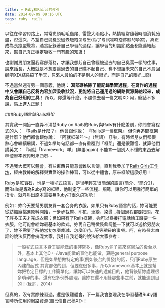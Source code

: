 ```yaml
---
title: » Ruby和Rails的差別
date: 2014-08-09 09:16 UTC
tags: ruby, rails
---
```


以往在學習的路上，常常虎頭毛毛蟲尾、雷聲大雨點小，熱情經常隨著時間消耗殆盡，但這次，希望自己能擺脫過去短跑型考生(為了考試臨時抱佛腳的學習)，真正成為長跑型戰將，踏實記錄著自己學習的過程，讓學習的知識節點全都能連結起來，幫自己真正穩定吸收一門有趣的知識！

也謝謝男朋友逼我寫部落格，才讓我想起自己曾經被過去的自己臭罵一頓的往事，說來話長，大概就是不想要讓過去的自己瞧不起自己、也不想讓未來的自己不屑回顧吧XD(結果搞了半天，原來人最怕的不是別人的眼光，而是自己的眼光...囧)

不過當然還有另一個意義，他說： **寫部落格除了能記錄學習過程，在寫作的過程中又會讓自己反芻內容加深吸收狀況，更能將自己運用過的網路資源歸納起來，成為自己好用的工具！** 所以，你還等什麼，不趕快去發一篇文嗎XD 阿，廢話不多說，馬上進入正題！


###Ruby語言與Rails框架

其實我一開始一直弄不清楚Ruby on Rails的Ruby與Rails有什麼差別，你問會寫程式的人：
『Rails是什麼？』
他會跟你說：
『Rails是一種框架』
但你再追問框架是什麼？他們都會跟你說：
『阿就框架咩～』（無語）
好啦，有時候朋友們都很熱心會繼續細講，不過如果每句話都一直有重覆到「框架」還是很難懂，就算他們講英文：
『阿就「framework」咩』(無語again)
不能拿一個別人不懂的東西去解釋他原本要問的東西啦...

不過我大概可以體會，有些東西只能意會難以言傳，直到我參加了[Rails Girls工作坊](http://railsgirls.com/taipei)，經由教練的解釋與實際的操作練習，可以從中體會，原來框架這麼好用！

Ruby是紅寶石，也是一種程式語言，是很年輕又很簡潔的語言([簡介](http://guides.ruby.tw/creatingmoreusinglesseffortwithrubyonrails/)、[*簡介2](http://diyland.biz/?opt=detail&topic=16&id=19601))，而Rails是專為Ruby寫的框架，他制定了一些流程、規範，讓你可以用幾行簡單的指令，就呼叫出原本需要用Ruby打很久的功能！

例如：妳今天要幫男朋友買一套合身的衣服，如果只有Ruby語言的話，妳可能要從紡織廠挑選原料開始，一步步裁剪、印花、車縫、染燙...每個過程都要把關，花了許多工夫才完成衣服；但如果有了Rails框架，妳可以直接打電話給工廠要一件衣服，他可能會給妳最基本的款式，妳再自己稍微裝飾調整一下就可以送給男朋友了，妳不需要了解他當初怎麼裁減、怎麼印花...等等瑣碎的事項。阿，有時候太白話的說法反而會搞混大家，我引自我老哥的說法給大家參考：

<blockquote>一般程式語言本身其實能做的事非常多，像Ruby除了拿來寫網站的後台以外，基本上其他C++/Java能做的事他也能做，算是general purpose language，但是如果想做特定的事(例如後台的開發)的話，只用Ruby原生內建的函式 其實都做的到，但要做很多事，所以framework基本上就是幫妳把特定目標的工作簡單化，讓妳可以快速的達成目的，他背後幫妳處理很多瑣碎的事，還有很多例外處理，讓妳在還不用懂那些事之前，就能達到目的！(我哥，2014)
</blockquote>

但真的，沒有實際練習過，還是很難體會，下一篇我會整理我在學習基礎Ruby語言時所使用的網路資源(自己催自己稿XD)！